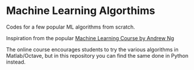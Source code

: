 # Machine Learning Algorthims
Codes for a few popular ML algorithms from scratch.

Inspiration from the popular <a href="https://github.com/pavleenkaur/Machine-Learning-Algorthims"/>Machine Learning Course by Andrew Ng</a>

The online course encourages students to try the various algorithms in Matlab/Octave, but in this repository you can find the same done in Python instead.
